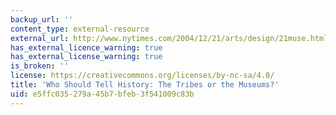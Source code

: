 ```yaml
---
backup_url: ''
content_type: external-resource
external_url: http://www.nytimes.com/2004/12/21/arts/design/21muse.html
has_external_licence_warning: true
has_external_license_warning: true
is_broken: ''
license: https://creativecommons.org/licenses/by-nc-sa/4.0/
title: 'Who Should Tell History: The Tribes or the Museums?'
uid: e5ffc035-279a-45b7-bfeb-3f541009c83b
---
```

